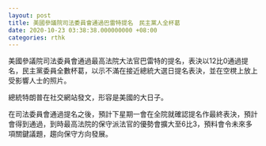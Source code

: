 ```yaml
---
layout: post
title: 美國參議院司法委員會通過巴雷特提名　民主黨人全杯葛
date: 2020-10-23 03:38:38.000000000 +08:00
categories: rthk
---
```


美國參議院司法委員會通過最高法院大法官巴雷特的提名，表決以12比0通過提名，民主黨委員全數杯葛，以示不滿在接近總統大選日提名表決，並在空櫈上放上受影響人士的照片。

總統特朗普在社交網站發文，形容是美國的大日子。

在司法委員會通過提名之後，預計下星期一會在全院就確認提名作最終表決，預計會得到通過，到時最高法院的保守派法官的優勢會擴大至6比3，預料會令未來多項關鍵議題，趨向保守方向發展。
